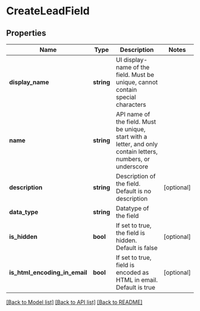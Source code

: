 # CreateLeadField

## Properties

Name | Type | Description | Notes
------------ | ------------- | ------------- | -------------
**display_name** | **string** | UI display-name of the field.  Must be unique, cannot contain special characters |
**name** | **string** | API name of the field.  Must be unique, start with a letter, and only contain letters, numbers, or underscore |
**description** | **string** | Description of the field.  Default is no description | [optional]
**data_type** | **string** | Datatype of the field |
**is_hidden** | **bool** | If set to true, the field is hidden.  Default is false | [optional]
**is_html_encoding_in_email** | **bool** | If set to true, field is encoded as HTML in email.  Default is true | [optional]

[[Back to Model list]](../../README.md#models) [[Back to API list]](../../README.md#endpoints) [[Back to README]](../../README.md)
